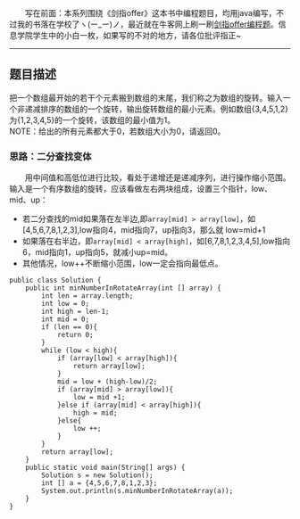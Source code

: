 &emsp;&emsp;写在前面：本系列围绕《剑指offer》这本书中编程题目，均用java编写，不过我的书落在学校了ヽ(ー_ー)ノ，最近就在牛客网上刷一刷[剑指offer编程题](https://www.nowcoder.com/ta/coding-interviews)。信息学院学生中的小白一枚，如果写的不对的地方，请各位批评指正~
___
## 题目描述
把一个数组最开始的若干个元素搬到数组的末尾，我们称之为数组的旋转。输入一个非递减排序的数组的一个旋转，输出旋转数组的最小元素。例如数组{3,4,5,1,2}为{1,2,3,4,5}的一个旋转，该数组的最小值为1。  
NOTE：给出的所有元素都大于0，若数组大小为0，请返回0。
### 思路：二分查找变体
&emsp;&emsp;用中间值和高低位进行比较，看处于递增还是递减序列，进行操作缩小范围。输入是一个有序数组的旋转，应该看做左右两块组成，设置三个指针，low、mid、up：
+ 若二分查找的mid如果落在左半边,即```array[mid] > array[low]```，如[4,5,6,7,8,1,2,3],low指向4，mid指向7，up指向3，那么就 low=mid+1
+ 如果落在右半边，即```array[mid] < array[high]```，如[6,7,8,1,2,3,4,5],low指向6，mid指向1，up指向5，就减小up=mid。
+ 其他情况，low++不断缩小范围，low一定会指向最低点。
```
public class Solution {
    public int minNumberInRotateArray(int [] array) {
        int len = array.length;
        int low = 0;
        int high = len-1;
        int mid = 0;
        if (len == 0){
            return 0;
        }
        while (low < high){
            if (array[low] < array[high]){
                return array[low];
            }
            mid = low + (high-low)/2;
            if (array[mid] > array[low]){
                low = mid +1;
            }else if (array[mid] < array[high]){
                high = mid;
            }else{
                low ++;
            }
        }
        return array[low];
    }
    public static void main(String[] args) {
        Solution s = new Solution();
        int [] a = {4,5,6,7,8,1,2,3};
        System.out.println(s.minNumberInRotateArray(a));
    }
}
```


